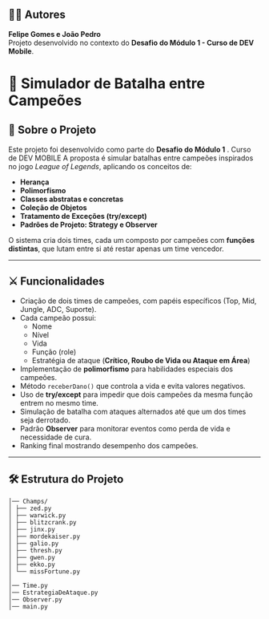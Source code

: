 
## 👨‍💻 Autores
**Felipe Gomes e João Pedro**  
Projeto desenvolvido no contexto do **Desafio do Módulo 1 - Curso de DEV Mobile**.
# 🥊 Simulador de Batalha entre Campeões
## 📌 Sobre o Projeto
Este projeto foi desenvolvido como parte do **Desafio do Módulo 1** . Curso de DEV MOBILE
A proposta é simular batalhas entre campeões inspirados no jogo *League of Legends*, aplicando os conceitos de:

- **Herança**
- **Polimorfismo**
- **Classes abstratas e concretas**
- **Coleção de Objetos**
- **Tratamento de Exceções (try/except)**
- **Padrões de Projeto: Strategy e Observer**

O sistema cria dois times, cada um composto por campeões com **funções distintas**, que lutam entre si até restar apenas um time vencedor.

---

## ⚔️ Funcionalidades
- Criação de dois times de campeões, com papéis específicos (Top, Mid, Jungle, ADC, Suporte).  
- Cada campeão possui:
  - Nome
  - Nível
  - Vida
  - Função (role)
  - Estratégia de ataque (**Crítico, Roubo de Vida ou Ataque em Área**)  
- Implementação de **polimorfismo** para habilidades especiais dos campeões.  
- Método `receberDano()` que controla a vida e evita valores negativos.  
- Uso de **try/except** para impedir que dois campeões da mesma função entrem no mesmo time.  
- Simulação de batalha com ataques alternados até que um dos times seja derrotado.  
- Padrão **Observer** para monitorar eventos como perda de vida e necessidade de cura.  
- Ranking final mostrando desempenho dos campeões.  

---

## 🛠️ Estrutura do Projeto
```Projeto/
│── Champs/
│ ├── zed.py
│ ├── warwick.py
│ ├── blitzcrank.py
│ ├── jinx.py
│ ├── mordekaiser.py
│ ├── galio.py
│ ├── thresh.py
│ ├── gwen.py
│ ├── ekko.py
│ └── missFortune.py
│
│── Time.py
│── EstrategiaDeAtaque.py
│── Observer.py
│── main.py
```
